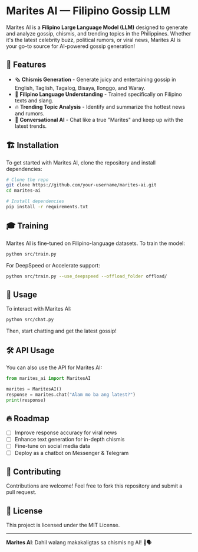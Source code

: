 # Marites AI — Filipino Gossip LLM

Marites AI is a **Filipino Large Language Model (LLM)** designed to generate and analyze gossip, chismis, and trending topics in the Philippines. Whether it's the latest celebrity buzz, political rumors, or viral news, Marites AI is your go-to source for AI-powered gossip generation!

## 🚀 Features

- 🗞 **Chismis Generation** - Generate juicy and entertaining gossip in English, Taglish, Tagalog, Bisaya, Ilonggo, and Waray.
- 🤖 **Filipino Language Understanding** - Trained specifically on Filipino texts and slang.
- 🔥 **Trending Topic Analysis** - Identify and summarize the hottest news and rumors.
- 💬 **Conversational AI** - Chat like a true "Marites" and keep up with the latest trends.

## 🏗️ Installation

To get started with Marites AI, clone the repository and install dependencies:

```sh
# Clone the repo
git clone https://github.com/your-username/marites-ai.git
cd marites-ai

# Install dependencies
pip install -r requirements.txt
```

## 🎓 Training

Marites AI is fine-tuned on Filipino-language datasets. To train the model:

```sh
python src/train.py
```

For DeepSpeed or Accelerate support:

```sh
python src/train.py --use_deepspeed --offload_folder offload/
```

## 🤖 Usage

To interact with Marites AI:

```sh
python src/chat.py
```

Then, start chatting and get the latest gossip!

## 🛠️ API Usage

You can also use the API for Marites AI:

```python
from marites_ai import MaritesAI

marites = MaritesAI()
response = marites.chat("Alam mo ba ang latest?")
print(response)
```

## 🔥 Roadmap

- [ ] Improve response accuracy for viral news
- [ ] Enhance text generation for in-depth chismis
- [ ] Fine-tune on social media data
- [ ] Deploy as a chatbot on Messenger & Telegram

## 🤝 Contributing

Contributions are welcome! Feel free to fork this repository and submit a pull request.

## 📜 License

This project is licensed under the MIT License.

---

**Marites AI**: Dahil walang makakaligtas sa chismis ng AI! 🧐🗣️
